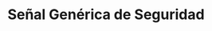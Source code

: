 ---
title: "Señal Genérica de Seguridad"
description: "Información Visual Clara y Precisa"
line: "Línea de demarcación y señalización"
main:
  id: 305 # ID único para este producto
  content: |
    Presentamos nuestra **Señal Genérica de Seguridad de 15x30 cm** – la herramienta ideal para comunicar mensajes importantes de forma clara y visible. Parte esencial de nuestra **Línea de Demarcación y Señalización**, estas señales son fundamentales para indicar rutas, identificar equipos, señalar prohibiciones o advertir sobre riesgos, mejorando la seguridad y la organización en cualquier espacio.

  imgCard: "@/images/products/c-05.avif"
  imgMain: "@/images/products/c-05.avif"
  imgAlt: "Señal Genérica de Seguridad"
tabs:
  - id: "tabs-with-card-item-1"
    dataTab: "#tabs-with-card-1"
    title: "Descripción General"
  - id: "tabs-with-card-item-2"
    dataTab: "#tabs-with-card-2"
    title: "Especificaciones y Precio"
  - id: "tabs-with-card-item-3"
    dataTab: "#tabs-with-card-3"
    title: "Usos y Ventajas"
longDescription:
  title: "Comunicación de Seguridad Eficaz y Económica"
  subTitle: |
    Nuestras Señales Genéricas son una solución práctica y económica para mantener tu entorno seguro y organizado. Su tamaño estándar y diseño universal las hacen perfectas para una amplia variedad de aplicaciones, desde oficinas y comercios hasta zonas industriales o residenciales. Asegura que la información vital de seguridad esté siempre a la vista.
  btnTitle: "Adquiere tus Señales de Seguridad"
  btnURL: "#"
descriptionList:
  - title: "Mensajes Claros"
    subTitle: "Diseño con pictogramas y texto universalmente reconocibles para una comunicación efectiva de normas o advertencias."
  - title: "Material Duradero"
    subTitle: "Fabricadas en materiales resistentes a la intemperie y la decoloración, garantizando una larga vida útil en interiores y exteriores."
  - title: "Fácil Instalación"
    subTitle: "Ligeras y con orificios pre-perforados (o adaptables) para una instalación rápida y sencilla en cualquier superficie."
specificationsLeft:
  - title: "Dimensiones"
    subTitle: "15x30 cm."
  - title: "Material"
    subTitle: "Lámina de PVC, Estireno, o Poliestireno de alta resistencia (según el estándar)."
  - title: "Precio"
    subTitle: "$8.000"
  - title: "Personalización"
    subTitle: "Disponibles en diversos diseños genéricos (ej. 'Salida de Emergencia', 'Extintor', 'Prohibido Fumar', 'Riesgo Eléctrico')."
tableData:
  - feature: ["Especificación", "Valor"]
    description:
      - ["Tipo de Producto", "Señal de Seguridad"]
      - ["Dimensiones (cm)", "15x30"]
      - ["Precio (COP)", "$8.000"]
      - ["Material", "PVC / Estireno / Poliestireno"]
      - ["Uso", "Interior / Exterior"]
blueprints:
  first: "@/images/products/c-05.avif"
  second: "@/images/products/c-05.avif"
---